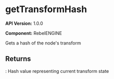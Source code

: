 # getTransformHash

**API Version:** 1.0.0

**Component:** RebelENGINE

Gets a hash of the node's transform

## Returns

: Hash value representing current transform state

